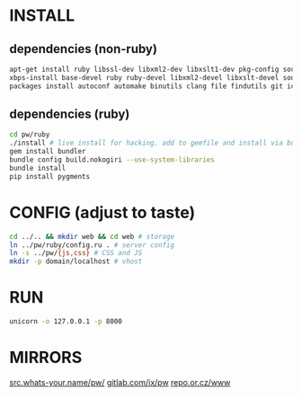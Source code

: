 # INSTALL
## dependencies (non-ruby)
``` sh
apt-get install ruby libssl-dev libxml2-dev libxslt1-dev pkg-config source-highlight python-pygments # https://www.debian.org
xbps-install base-devel ruby ruby-devel libxml2-devel libxslt-devel source-highlight python-Pygments # https://www.voidlinux.eu
packages install autoconf automake binutils clang file findutils git iconv pkg-config python ruby ruby-dev libxslt-dev # https://termux.com
```
## dependencies (ruby)
``` sh
cd pw/ruby
./install # live install for hacking. add to gemfile and install via bundler if desired
gem install bundler
bundle config build.nokogiri --use-system-libraries
bundle install
pip install pygments
```
# CONFIG (adjust to taste)
``` sh
cd ../.. && mkdir web && cd web # storage
ln ../pw/ruby/config.ru . # server config
ln -s ../pw/{js,css} # CSS and JS
mkdir -p domain/localhost # vhost
```
# RUN
``` sh
unicorn -o 127.0.0.1 -p 8000
```
# MIRRORS
[src.whats-your.name/pw/](http://src.whats-your.name/pw/)
[gitlab.com/ix/pw](https://gitlab.com/ix/pw)
[repo.or.cz/www](http://repo.or.cz/www)
